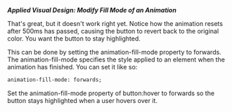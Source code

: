 ***Applied Visual Design: Modify Fill Mode of an Animation***

That's great, but it doesn't work right yet. Notice how the animation resets after 500ms has passed, causing the button to revert back to the original color. You want the button to stay highlighted.

This can be done by setting the animation-fill-mode property to forwards. The animation-fill-mode specifies the style applied to an element when the animation has finished. You can set it like so:

```html
animation-fill-mode: forwards;
```

Set the animation-fill-mode property of button:hover to forwards so the button stays highlighted when a user hovers over it.
